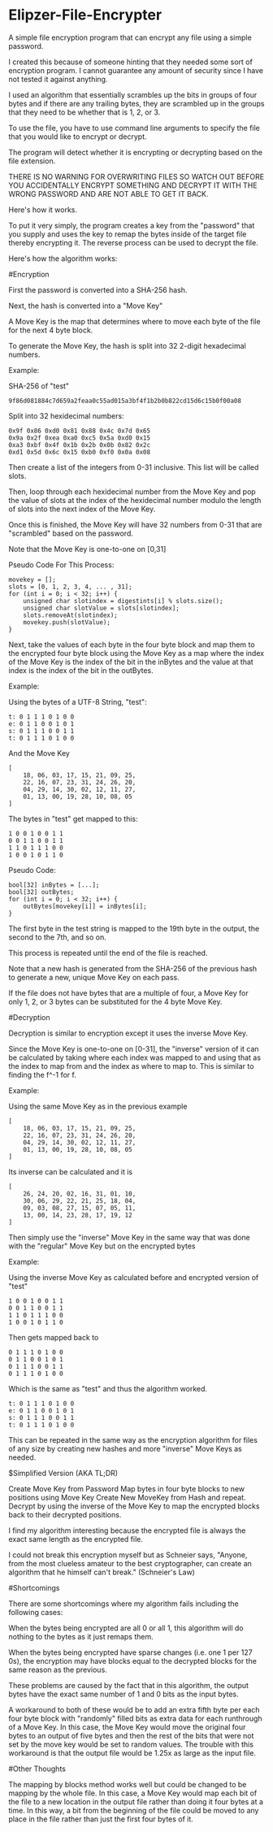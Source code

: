# Elipzer-File-Encrypter
A simple file encryption program that can encrypt any file using a simple password.

I created this because of someone hinting that they needed some sort of encryption program. I cannot guarantee any amount of security since I have not tested it against anything.

I used an algorithm that essentially scrambles up the bits in groups of four bytes and if there are any trailing bytes, they are scrambled up in the groups that they need to be whether that is 1, 2, or 3.

To use the file, you have to use command line arguments to specify the file that you would like to encrypt or decrypt.

The program will detect whether it is encrypting or decrypting based on the file extension.

THERE IS NO WARNING FOR OVERWRITING FILES SO WATCH OUT BEFORE YOU ACCIDENTALLY ENCRYPT SOMETHING AND DECRYPT IT WITH THE WRONG PASSWORD AND ARE NOT ABLE TO GET IT BACK.

Here's how it works.

To put it very simply, the program creates a key from the "password" that you supply and uses the key to remap the bytes inside of the target file thereby encrypting it. The reverse process can be used to decrypt the file.

Here's how the algorithm works:

#Encryption

First the password is converted into a SHA-256 hash.

Next, the hash is converted into a "Move Key"

A Move Key is the map that determines where to move each byte of the file for the next 4 byte block.

To generate the Move Key, the hash is split into 32 2-digit hexadecimal numbers.

Example:

SHA-256 of "test"

    9f86d081884c7d659a2feaa0c55ad015a3bf4f1b2b0b822cd15d6c15b0f00a08

Split into 32 hexidecimal numbers:

    0x9f 0x86 0xd0 0x81 0x88 0x4c 0x7d 0x65
    0x9a 0x2f 0xea 0xa0 0xc5 0x5a 0xd0 0x15
    0xa3 0xbf 0x4f 0x1b 0x2b 0x0b 0x82 0x2c
    0xd1 0x5d 0x6c 0x15 0xb0 0xf0 0x0a 0x08

Then create a list of the integers from 0-31 inclusive. This list will be called slots.

Then, loop through each hexidecimal number from the Move Key and pop the value of slots at the index of the hexidecimal number modulo the length of slots into the next index of the Move Key.

Once this is finished, the Move Key will have 32 numbers from 0-31 that are "scrambled" based on the password.

Note that the Move Key is one-to-one on [0,31]

Pseudo Code For This Process:

    movekey = [];
    slots = [0, 1, 2, 3, 4, ... , 31];
    for (int i = 0; i < 32; i++) {
        unsigned char slotindex = digestints[i] % slots.size();
        unsigned char slotValue = slots[slotindex];
        slots.removeAt(slotindex);
        movekey.push(slotValue);
    }

Next, take the values of each byte in the four byte block and map them to the encrypted four byte block using the Move Key as a map where the index of the Move Key is the index of the bit in the inBytes and the value at that index is the index of the bit in the outBytes.

Example:

Using the bytes of a UTF-8 String, "test":

    t: 0 1 1 1 0 1 0 0
    e: 0 1 1 0 0 1 0 1
    s: 0 1 1 1 0 0 1 1
    t: 0 1 1 1 0 1 0 0

And the Move Key

    [
        18, 06, 03, 17, 15, 21, 09, 25,
        22, 16, 07, 23, 31, 24, 26, 20, 
        04, 29, 14, 30, 02, 12, 11, 27, 
        01, 13, 00, 19, 28, 10, 08, 05
    ]

The bytes in "test" get mapped to this:

    1 0 0 1 0 0 1 1
    0 0 1 1 0 0 1 1
    1 1 0 1 1 1 0 0
    1 0 0 1 0 1 1 0

Pseudo Code:

    bool[32] inBytes = [...];
	bool[32] outBytes;
	for (int i = 0; i < 32; i++) {
		outBytes[movekey[i]] = inBytes[i];
	}
   

The first byte in the test string is mapped to the 19th byte in the output, the second to the 7th, and so on.

This process is repeated until the end of the file is reached.

Note that a new hash is generated from the SHA-256 of the previous hash to generate a new, unique Move Key on each pass.

If the file does not have bytes that are a multiple of four, a Move Key for only 1, 2, or 3 bytes can be substituted for the 4 byte Move Key.

#Decryption

Decryption is similar to encryption except it uses the inverse Move Key.

Since the Move Key is one-to-one on [0-31], the "inverse" version of it can be calculated by taking where each index was mapped to and using that as the index to map from and the index as where to map to. This is similar to finding the f^-1 for f.

Example:

Using the same Move Key as in the previous example

    [
        18, 06, 03, 17, 15, 21, 09, 25,
        22, 16, 07, 23, 31, 24, 26, 20, 
        04, 29, 14, 30, 02, 12, 11, 27, 
        01, 13, 00, 19, 28, 10, 08, 05
    ]

Its inverse can be calculated and it is 

    [
        26, 24, 20, 02, 16, 31, 01, 10,
        30, 06, 29, 22, 21, 25, 18, 04,
        09, 03, 08, 27, 15, 07, 05, 11,
        13, 00, 14, 23, 28, 17, 19, 12
    ]

Then simply use the "inverse" Move Key in the same way that was done with the "regular" Move Key but on the encrypted bytes

Example:

Using the inverse Move Key as calculated before and encrypted version of "test"

    1 0 0 1 0 0 1 1
    0 0 1 1 0 0 1 1
    1 1 0 1 1 1 0 0
    1 0 0 1 0 1 1 0

Then gets mapped back to

    0 1 1 1 0 1 0 0
    0 1 1 0 0 1 0 1
    0 1 1 1 0 0 1 1
    0 1 1 1 0 1 0 0

Which is the same as "test" and thus the algorithm worked.

    t: 0 1 1 1 0 1 0 0
    e: 0 1 1 0 0 1 0 1
    s: 0 1 1 1 0 0 1 1
    t: 0 1 1 1 0 1 0 0

This can be repeated in the same way as the encryption algorithm for files of any size by creating new hashes and more "inverse" Move Keys as needed.

$Simplified Version (AKA TL;DR)

Create Move Key from Password
Map bytes in four byte blocks to new positions using Move Key
Create New MoveKey from Hash and repeat.
Decrypt by using the inverse of the Move Key to map the encrypted blocks back to their decrypted positions.

I find my algorithm interesting because the encrypted file is always the exact same length as the encrypted file.

I could not break this encryption myself but as Schneier says, "Anyone, from the most clueless amateur to the best cryptographer, can create an algorithm that he himself can't break." (Schneier's Law)

#Shortcomings

There are some shortcomings where my algorithm fails including the following cases:

When the bytes being encrypted are all 0 or all 1, this algorithm will do nothing to the bytes as it just remaps them.

When the bytes being encrypted have sparse changes (i.e. one 1 per 127 0s), the encryption may have blocks equal to the decrypted blocks for the same reason as the previous.

These problems are caused by the fact that in this algorithm, the output bytes have the exact same number of 1 and 0 bits as the input bytes.

A workaround to both of these would be to add an extra fifth byte per each four byte block with "randomly" filled bits as extra data for each runthrough of a Move Key. In this case, the Move Key would move the original four bytes to an output of five bytes and then the rest of the bits that were not set by the move key would be set to random values. The trouble with this workaround is that the output file would be 1.25x as large as the input file.

#Other Thoughts

The mapping by blocks method works well but could be changed to be mapping by the whole file. In this case, a Move Key would map each bit of the file to a new location in the output file rather than doing it four bytes at a time. In this way, a bit from the beginning of the file could be moved to any place in the file rather than just the first four bytes of it.

